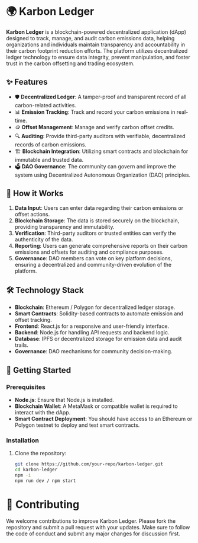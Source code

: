 # 🌍 Karbon Ledger

**Karbon Ledger** is a blockchain-powered decentralized application (dApp) designed to track, manage, and audit carbon emissions data, helping organizations and individuals maintain transparency and accountability in their carbon footprint reduction efforts. The platform utilizes decentralized ledger technology to ensure data integrity, prevent manipulation, and foster trust in the carbon offsetting and trading ecosystem.

## ✨ Features

- 🛡️ **Decentralized Ledger**: A tamper-proof and transparent record of all carbon-related activities.
- 📊 **Emission Tracking**: Track and record your carbon emissions in real-time.
- 🪙 **Offset Management**: Manage and verify carbon offset credits.
- 🔍 **Auditing**: Provide third-party auditors with verifiable, decentralized records of carbon emissions.
- 🏗️ **Blockchain Integration**: Utilizing smart contracts and blockchain for immutable and trusted data.
- 🗳️ **DAO Governance**: The community can govern and improve the system using Decentralized Autonomous Organization (DAO) principles.

## 🚀 How it Works

1. **Data Input**: Users can enter data regarding their carbon emissions or offset actions.
2. **Blockchain Storage**: The data is stored securely on the blockchain, providing transparency and immutability.
3. **Verification**: Third-party auditors or trusted entities can verify the authenticity of the data.
4. **Reporting**: Users can generate comprehensive reports on their carbon emissions and offsets for auditing and compliance purposes.
5. **Governance**: DAO members can vote on key platform decisions, ensuring a decentralized and community-driven evolution of the platform.

## 🛠️ Technology Stack

- **Blockchain**: Ethereum / Polygon for decentralized ledger storage.
- **Smart Contracts**: Solidity-based contracts to automate emission and offset tracking.
- **Frontend**: React.js for a responsive and user-friendly interface.
- **Backend**: Node.js for handling API requests and backend logic.
- **Database**: IPFS or decentralized storage for emission data and audit trails.
- **Governance**: DAO mechanisms for community decision-making.

## 📝 Getting Started

### Prerequisites

- **Node.js**: Ensure that Node.js is installed.
- **Blockchain Wallet**: A MetaMask or compatible wallet is required to interact with the dApp.
- **Smart Contract Deployment**: You should have access to an Ethereum or Polygon testnet to deploy and test smart contracts.

### Installation

1. Clone the repository:
   ```bash
   git clone https://github.com/your-repo/karbon-ledger.git
   cd karbon-ledger
   npm -i
   npm run dev / npm start

# 🤝 Contributing

We welcome contributions to improve Karbon Ledger. Please fork the repository and submit a pull request with your updates. Make sure to follow the code of conduct and submit any major changes for discussion first.
